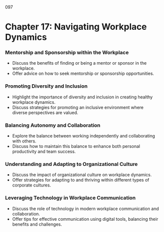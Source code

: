 097


# **Chapter 17: Navigating Workplace Dynamics**


### **Mentorship and Sponsorship within the Workplace**

- Discuss the benefits of finding or being a mentor or sponsor in the workplace.
- Offer advice on how to seek mentorship or sponsorship opportunities.

### **Promoting Diversity and Inclusion**

- Highlight the importance of diversity and inclusion in creating healthy workplace dynamics.
- Discuss strategies for promoting an inclusive environment where diverse perspectives are valued.

### **Balancing Autonomy and Collaboration**

- Explore the balance between working independently and collaborating with others.
- Discuss how to maintain this balance to enhance both personal productivity and team success.

### **Understanding and Adapting to Organizational Culture**

- Discuss the impact of organizational culture on workplace dynamics.
- Offer strategies for adapting to and thriving within different types of corporate cultures.

### **Leveraging Technology in Workplace Communication**

- Discuss the role of technology in modern workplace communication and collaboration.
- Offer tips for effective communication using digital tools, balancing their benefits and challenges.